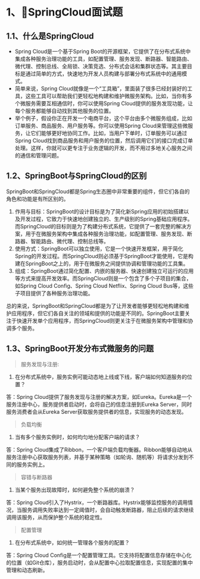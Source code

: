 # 1、💪SpringCloud面试题

## 1.1、什么是SpringCloud

- Spring Cloud是一个基于Spring Boot的开源框架，它提供了在分布式系统中集成各种服务治理功能的工具，如配置管理、服务发现、断路器、智能路由、微代理、控制总线、全局锁、决策竞选、分布式会话和集群状态等。其主要目标是通过简单的方式，快速地为开发人员构建与部署分布式系统中的通用模式。
- 简单来说，Spring Cloud就像是一个“工具箱”，里面装了很多已经封装好的工具，这些工具可以帮助我们更轻松地构建和维护微服务架构。比如，当你有多个微服务需要互相通信时，你可以使用Spring Cloud提供的服务发现功能，让每个服务都能够自动找到其他服务的位置。
- 举个例子，假设你正在开发一个电商平台，这个平台由多个微服务组成，比如订单服务、商品服务、用户服务等。你可以使用Spring Cloud来管理这些微服务，让它们能够更好地协同工作。比如，当用户下单时，订单服务可以通过Spring Cloud找到商品服务和用户服务的位置，然后调用它们的接口完成订单处理。这样，你就可以更专注于业务逻辑的开发，而不用过多地关心服务之间的通信和管理问题。





## 1.2、SpringBoot与SpringCloud的区别

SpringBoot和SpringCloud都是Spring生态圈中非常重要的组件，但它们各自的角色和功能是有所区别的。

1. 作用与目标：SpringBoot的设计目标是为了简化新Spring应用的初始搭建以及开发过程，它致力于快速地创建独立的、生产级别的Spring基础应用程序。而SpringCloud的目标则是为了构建分布式系统，它提供了一套完整的解决方案，用于在微服务架构中集成各种服务治理功能，如配置管理、服务发现、断路器、智能路由、微代理、控制总线等。
2. 使用方式：SpringBoot可以独立使用，它是一个快速开发框架，用于简化Spring的开发过程。而SpringCloud则必须基于SpringBoot才能使用，它是构建在SpringBoot之上的，用于在微服务之间提供协调和管理功能的工具集。
3. 组成：SpringBoot通过简化配置、内嵌的服务器、快速创建独立可运行的应用等方式来提高开发效率。而SpringCloud则是一个包含了多个子项目的集合，如Spring Cloud Config、Spring Cloud Netflix、Spring Cloud Bus等，这些子项目提供了各种服务治理功能。

总的来说，SpringBoot和SpringCloud都是为了让开发者能够更轻松地构建和维护应用程序，但它们各自关注的领域和提供的功能是不同的。SpringBoot主要关注于快速开发单个应用程序，而SpringCloud则更关注于在微服务架构中管理和协调多个服务。





## 1.3、SpringBoot开发分布式微服务的问题

> 服务发现与注册:

1. 在分布式系统中，服务实例可能动态地上线或下线，客户端如何知道服务的位置？

答：Spring Cloud提供了服务发现与注册的解决方案，如Eureka。Eureka是一个服务注册中心，服务提供者启动时，会将自己的信息注册到Eureka Server，同时服务消费者会从Eureka Server获取服务提供者的信息，实现服务的动态发现。



> 负载均衡

1. 当有多个服务实例时，如何均匀地分配客户端的请求？

答：Spring Cloud集成了Ribbon，一个客户端负载均衡器。Ribbon能够自动地从服务注册中心获取服务列表，并基于某种策略（如轮询、随机等）将请求分发到不同的服务实例上。



> 容错与断路器

1. 当某个服务出现故障时，如何避免整个系统的崩溃？

答：Spring Cloud引入了Hystrix，一个断路器库。Hystrix能够监控服务的调用情况，当服务调用失败率达到一定阈值时，会自动触发断路器，阻止后续的请求继续调用该服务，从而保护整个系统的稳定性。



> 配置管理

1. 在分布式系统中，如何统一管理各个服务的配置？

答：Spring Cloud Config是一个配置管理工具。它支持将配置信息存储在中心化的位置（如Git仓库），服务启动时，会从配置中心拉取配置信息，实现配置的集中管理和动态刷新。











































































